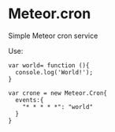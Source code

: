 Meteor.cron
===========
Simple Meteor cron service

Use:

    var world= function (){
      console.log('World!');
    }

    var crone = new Meteor.Cron{
      events:{
        "* * * * *": "world"
      }
    }
